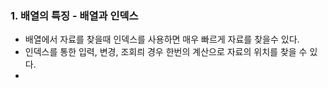

### 1. 배열의 특징 - 배열과 인덱스
- 배열에서 자료를 찾을때 인덱스를 사용하면 매우 빠르게 자료를 찾을수 있다.
- 인덱스를 통한 입력, 변경, 조회릐 경우 한번의 계산으로 자료의 위치를 찾을 수 있다.
- 